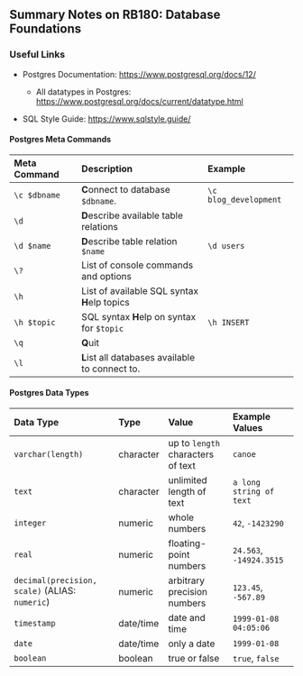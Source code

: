 ## Summary Notes on RB180: Database Foundations

### Useful Links

* Postgres Documentation: https://www.postgresql.org/docs/12/
  * All datatypes in Postgres: https://www.postgresql.org/docs/current/datatype.html

* SQL Style Guide: https://www.sqlstyle.guide/



#### Postgres Meta Commands

| Meta Command | Description                                     | Example               |
| :----------- | :---------------------------------------------- | :-------------------- |
| `\c $dbname` | **C**onnect to database `$dbname`.              | `\c blog_development` |
| `\d`         | **D**escribe available table relations          |                       |
| `\d $name`   | **D**escribe table relation `$name`             | `\d users`            |
| `\?`         | List of console commands and options            |                       |
| `\h`         | List of available SQL syntax **H**elp topics    |                       |
| `\h $topic`  | SQL syntax **H**elp on syntax for `$topic`      | `\h INSERT`           |
| `\q`         | **Q**uit                                        |                       |
| `\l`         | **L**ist all databases available to connect to. |                       |

#### Postgres Data Types

| Data Type                                      | Type      | Value                             | Example Values          |
| :--------------------------------------------- | :-------- | :-------------------------------- | :---------------------- |
| `varchar(length)`                              | character | up to `length` characters of text | `canoe`                 |
| `text`                                         | character | unlimited length of text          | `a long string of text` |
| `integer`                                      | numeric   | whole numbers                     | `42`, `-1423290`        |
| `real`                                         | numeric   | floating-point numbers            | `24.563`, `-14924.3515` |
| `decimal(precision, scale)` (ALIAS: `numeric`) | numeric   | arbitrary precision numbers       | `123.45`, `-567.89`     |
| `timestamp`                                    | date/time | date and time                     | `1999-01-08 04:05:06`   |
| `date`                                         | date/time | only a date                       | `1999-01-08`            |
| `boolean`                                      | boolean   | true or false                     | `true`, `false`         |

